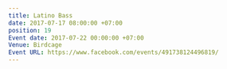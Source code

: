 ```yaml
---
title: Latino Bass
date: 2017-07-17 08:00:00 +07:00
position: 19
Event date: 2017-07-22 00:00:00 +07:00
Venue: Birdcage
Event URL: https://www.facebook.com/events/491738124496819/
---
```


